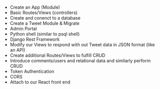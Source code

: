 - Create an App (Module)
- Basic Routes/Views (controllers)
- Create and conenct to a database
- Create a Tweet Module & Migrate
- Admin Portal
- Python shell (similar to psql shell)
- Django Rest Framework
- Modify our Views to respond with out Tweet data in JSON format (like an API)
- Create additional Routes/Views to fulfill CRUD
- Introduce comments/users and relational data and similarly perform CRUD
- Token Authentication
- CORS
- Attach to our React front end
